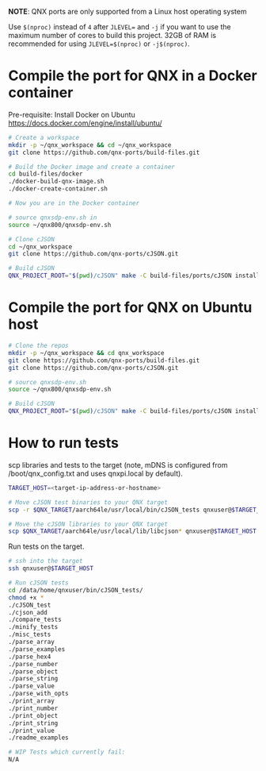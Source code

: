 **NOTE**: QNX ports are only supported from a Linux host operating system

Use `$(nproc)` instead of `4` after `JLEVEL=` and `-j` if you want to use the maximum number of cores to build this project.
32GB of RAM is recommended for using `JLEVEL=$(nproc)` or `-j$(nproc)`.

# Compile the port for QNX in a Docker container

Pre-requisite: Install Docker on Ubuntu https://docs.docker.com/engine/install/ubuntu/
```bash
# Create a workspace
mkdir -p ~/qnx_workspace && cd ~/qnx_workspace
git clone https://github.com/qnx-ports/build-files.git

# Build the Docker image and create a container
cd build-files/docker
./docker-build-qnx-image.sh
./docker-create-container.sh

# Now you are in the Docker container

# source qnxsdp-env.sh in
source ~/qnx800/qnxsdp-env.sh

# Clone cJSON
cd ~/qnx_workspace
git clone https://github.com/qnx-ports/cJSON.git

# Build cJSON
QNX_PROJECT_ROOT="$(pwd)/cJSON" make -C build-files/ports/cJSON install -j4
```

# Compile the port for QNX on Ubuntu host
```bash
# Clone the repos
mkdir -p ~/qnx_workspace && cd qnx_workspace
git clone https://github.com/qnx-ports/build-files.git
git clone https://github.com/qnx-ports/cJSON.git

# source qnxsdp-env.sh
source ~/qnx800/qnxsdp-env.sh

# Build cJSON
QNX_PROJECT_ROOT="$(pwd)/cJSON" make -C build-files/ports/cJSON install -j4
```

# How to run tests

scp libraries and tests to the target (note, mDNS is configured from
/boot/qnx_config.txt and uses qnxpi.local by default).
```bash
TARGET_HOST=<target-ip-address-or-hostname>

# Move cJSON test binaries to your QNX target
scp -r $QNX_TARGET/aarch64le/usr/local/bin/cJSON_tests qnxuser@$TARGET_HOST:/data/home/qnxuser/bin

# Move the cJSON libraries to your QNX target
scp $QNX_TARGET/aarch64le/usr/local/lib/libcjson* qnxuser@$TARGET_HOST:/data/home/qnxuser/lib
```

Run tests on the target.
```bash
# ssh into the target
ssh qnxuser@$TARGET_HOST

# Run cJSON tests
cd /data/home/qnxuser/bin/cJSON_tests/
chmod +x *
./cJSON_test
./cjson_add
./compare_tests
./minify_tests
./misc_tests
./parse_array
./parse_examples
./parse_hex4
./parse_number
./parse_object
./parse_string
./parse_value
./parse_with_opts
./print_array
./print_number
./print_object
./print_string
./print_value
./readme_examples

# WIP Tests which currently fail:
N/A
```
